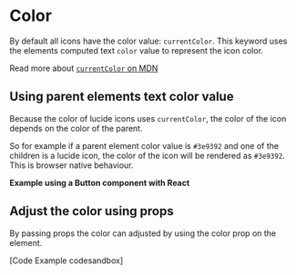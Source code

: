 <script setup>
import { Sandpack } from 'sandpack-vue3'
import sandpackTheme from '../../.vitepress/theme/sandpackTheme.json'
import buttonExampleFiles from './examples/button-example/files.ts'
</script>

# Color

By default all icons have the color value: `currentColor`. This keyword uses the elements computed text `color` value to represent the icon color.

Read more about [ `currentColor` on MDN](https://developer.mozilla.org/en-US/docs/Web/CSS/color_value#currentcolor_keyword)

## Using parent elements text color value

Because the color of lucide icons uses `currentColor`, the color of the icon depends on the color of the parent.

So for example if a parent element color value is `#3e9392` and one of the children is a lucide icon, the color of the icon will be rendered  as `#3e9392`. This is browser native behaviour.

**Example using a Button component with React**

<Sandpack
  template="react"
  :theme="sandpackTheme"
  :files="buttonExampleFiles"
  :customSetup='{
    dependencies: {
      "lucide-react": "latest"
    }
  }'
  :options="{
    editorHeight: 400,
  }"
/>

## Adjust the color using props

By passing props the color can adjusted by using the color prop on the element.

<!-- Example codesandbox -->
[Code Example codesandbox]
